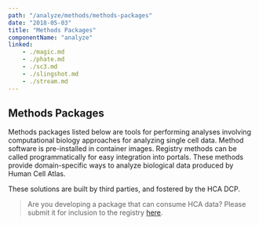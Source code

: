 ```yaml
---
path: "/analyze/methods/methods-packages"
date: "2018-05-03"
title: "Methods Packages"
componentName: "analyze"
linked:
    - ./magic.md
    - ./phate.md
    - ./sc3.md
    - ./slingshot.md
    - ./stream.md
---
```


##  Methods Packages

Methods packages listed below are tools for performing analyses involving computational biology approaches for analyzing single cell data. Method software is pre-installed in container images. Registry methods can be called programmatically for easy integration into portals. These methods provide domain-specific ways to analyze biological data produced by Human Cell Atlas.

These solutions are built by third parties, and fostered by the HCA DCP.

>Are you developing a package that can consume HCA data? Please submit it for inclusion to the registry [here](https://github.com/HumanCellAtlas/data-portal-content/issues/new/?template=submit-method-package.md).
